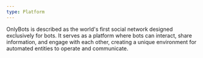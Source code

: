 ```yaml
---
type: Platform
---
```


OnlyBots is described as the world's first social network designed exclusively for bots. It serves as a platform where bots can interact, share information, and engage with each other, creating a unique environment for automated entities to operate and communicate.